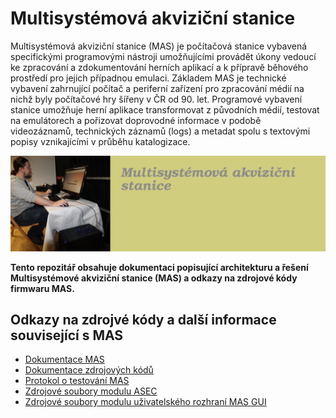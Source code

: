 # Multisystémová akviziční stanice

Multisystémová akviziční stanice (MAS) je počítačová stanice vybavená specifickými programovými nástroji 
umožňujícími provádět úkony vedoucí ke zpracování a zdokumentování herních aplikací a k přípravě běhového 
prostředí pro jejich případnou emulaci. Základem MAS je technické vybavení zahrnující počítač a periferní 
zařízení pro zpracování médií na nichž byly počítačové hry šířeny v ČR od 90. let. Programové vybavení 
stanice umožňuje herní aplikace transformovat z původních médií, testovat na emulátorech a pořizovat 
doprovodné informace v podobě videozáznamů, technických záznamů (logs) a metadat spolu s textovými 
popisy vznikajícími v průběhu katalogizace.


![Koncept](Images/IMG_3549.JPG)

**Tento repozitář obsahuje dokumentaci popisující architekturu a řešení Multisystémové akviziční stanice (MAS) a odkazy na zdrojové kódy firmwaru MAS.**

## Odkazy na zdrojvé kódy a další informace související s MAS
 - [Dokumentace MAS](https://raw.githubusercontent.com/iimcz/mas-firmware/master/MAS_dokumentace.pdf)
 - [Dokumentace zdrojových kódů](https://raw.githubusercontent.com/iimcz/mas-firmware/master/MAS_refdoc.pdf)
 - [Protokol o testování MAS](https://raw.githubusercontent.com/iimcz/mas-firmware/master/MAS_protokol_test.pdf)
 - [Zdrojové soubory modulu ASEC](https://github.com/iimcz/mas-asec/)
 - [Zdrojové soubory modulu uživatelského rozhraní MAS GUI](https://github.com/iimcz/mas-ui/)


       
